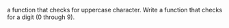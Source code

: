 a function that checks for uppercase character.
Write a function that checks for a digit (0 through 9).

